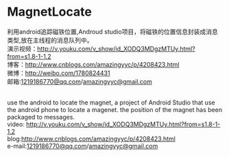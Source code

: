 # MagnetLocate

利用android追踪磁铁位置,Androud studio项目，将磁铁的位置信息封装成消息类型,放在主线程的消息队列中。
    <br>演示视频：http://v.youku.com/v_show/id_XODQ3MDgzMTUy.html?from=s1.8-1-1.2
<br>博客：http://www.cnblogs.com/amazingyyc/p/4208423.html
<br>微博：http://weibo.com/1780824431
<br>邮箱:1219186770@qq.com/amazingyyc@gmail.com

<br>use the android to locate the magnet, a project of Android Studio that use the android phone to locate a magenet.
the position of the magnet has been packaged to messages.
<br>video: http://v.youku.com/v_show/id_XODQ3MDgzMTUy.html?from=s1.8-1-1.2
<br>blog:http://www.cnblogs.com/amazingyyc/p/4208423.html
<br>e-mail:1219186770@qq.com/amazingyyc@gmail.com

